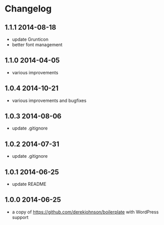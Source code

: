 # Changelog

## 1.1.1 2014-08-18

- update Grunticon
- better font management

## 1.1.0 2014-04-05

- various improvements

## 1.0.4 2014-10-21

- various improvements and bugfixes

## 1.0.3 2014-08-06

- update .gitignore

## 1.0.2 2014-07-31

- update .gitignore

## 1.0.1 2014-06-25

- update README

## 1.0.0 2014-06-25

- a copy of https://github.com/derekjohnson/boilerplate with WordPress support
